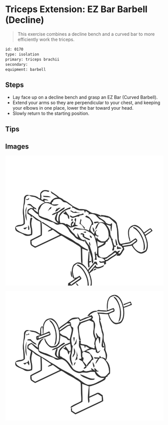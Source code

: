 # Triceps Extension: EZ Bar Barbell (Decline)
> This exercise combines a decline bench and a curved bar to more efficiently work the triceps.

``` 
id: 0170 
type: isolation 
primary: triceps brachii 
secondary:  
equipment: barbell 
``` 

## Steps

 - Lay face up on a decline bench and grasp an EZ Bar (Curved Barbell).
 - Extend your arms so they are perpendicular to your chest, and keeping your elbows in one place, lower the bar toward your head.
 - Slowly return to the starting position.

## Tips


## Images

![](./../svg/0170-relaxation.svg)

![](./../svg/0170-tension.svg)
